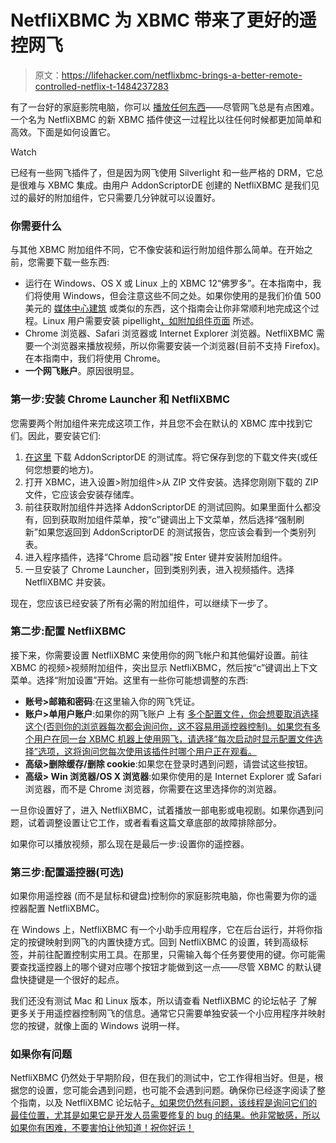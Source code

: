 # NetfliXBMC 为 XBMC 带来了更好的遥控网飞

> 原文：<https://lifehacker.com/netflixbmc-brings-a-better-remote-controlled-netflix-t-1484237283>

有了一台好的家庭影院电脑，你可以 [播放任何东西](https://lifehacker.com/create-a-kickass-seamless-play-everything-media-cente-5900626)——尽管网飞总是有点困难。一个名为 NetfliXBMC 的新 XBMC 插件使这一过程比以往任何时候都更加简单和高效。下面是如何设置它。

Watch

已经有一些网飞插件了，但是因为网飞使用 Silverlight 和一些严格的 DRM，它总是很难与 XBMC 集成。由用户 AddonScriptorDE 创建的 NetfliXBMC 是我们见过的最好的附加组件，它只需要几分钟就可以设置好。

### 你需要什么

与其他 XBMC 附加组件不同，它不像安装和运行附加组件那么简单。在开始之前，您需要下载一些东西:

*   运行在 Windows、OS X 或 Linux 上的 XBMC 12“佛罗多”。在本指南中，我们将使用 Windows，但会注意这些不同之处。如果你使用的是我们价值 500 美元的 [媒体中心建筑](http://lifehacker.com/how-i-built-the-media-center-of-my-dreams-for-under-50-5936546) 或类似的东西，这个指南会让你非常顺利地完成这个过程。Linux 用户需要安装 pipellight[，如附加组件页面](http://forum.xbmc.org/showthread.php?tid=178693) 所述。
*   Chrome 浏览器、Safari 浏览器或 Internet Explorer 浏览器。NetfliXBMC 需要一个浏览器来播放视频，所以你需要安装一个浏览器(目前不支持 Firefox)。在本指南中，我们将使用 Chrome。
*   **一个网飞账户**。原因很明显。

### 第一步:安装 Chrome Launcher 和 NetfliXBMC

您需要两个附加组件来完成这项工作，并且您不会在默认的 XBMC 库中找到它们。因此，要安装它们:

1.  [在这里](http://code.google.com/p/addonscriptorde-beta-repo/downloads/list) 下载 AddonScriptorDE 的测试库。将它保存到您的下载文件夹(或任何您想要的地方)。
2.  打开 XBMC，进入设置>附加组件>从 ZIP 文件安装。选择您刚刚下载的 ZIP 文件，它应该会安装存储库。
3.  前往获取附加组件并选择 AddonScriptorDE 的测试回购。如果里面什么都没有，回到获取附加组件菜单，按“c”键调出上下文菜单，然后选择“强制刷新”如果您返回到 AddonScriptorDE 的测试报告，您应该会看到一个类别列表。
4.  进入程序插件，选择“Chrome 启动器”按 Enter 键并安装附加组件。
5.  一旦安装了 Chrome Launcher，回到类别列表，进入视频插件。选择 NetfliXBMC 并安装。

现在，您应该已经安装了所有必需的附加组件，可以继续下一步了。

### 第二步:配置 NetfliXBMC

接下来，你需要设置 NetfliXBMC 来使用你的网飞帐户和其他偏好设置。前往 XBMC 的视频>视频附加组件，突出显示 NetfliXBMC，然后按“c”键调出上下文菜单。选择“附加设置”开始。这里有一些你可能想调整的东西:

*   **账号>邮箱和密码**:在这里输入你的网飞凭证。
*   **账户>单用户账户**:如果你的网飞账户 上有 [多个配置文件，你会想要取消选择这个(否则你的浏览器每次都会询问你，这不容易用遥控器控制)。如果您有多个用户在同一台 XBMC 机器上使用网飞，请选择“每次启动时显示配置文件选择”选项，这将询问您每次使用该插件时哪个用户正在观看。](http://lifehacker.com/netflix-profiles-ensure-roommates-wont-mess-up-your-re-987927584)
*   **高级>删除缓存/删除 cookie**:如果您在登录时遇到问题，请尝试这些按钮。
*   **高级> Win 浏览器/OS X 浏览器**:如果你使用的是 Internet Explorer 或 Safari 浏览器，而不是 Chrome 浏览器，你需要在这里选择你的浏览器。

一旦你设置好了，进入 NetfliXBMC，试着播放一部电影或电视剧。如果你遇到问题，试着调整设置让它工作，或者看看这篇文章底部的故障排除部分。

如果你可以播放视频，那么现在是最后一步:设置你的遥控器。

### 第三步:配置遥控器(可选)

如果你用遥控器 (而不是鼠标和键盘)控制你的家庭影院电脑，你也需要为你的遥控器配置 NetfliXBMC。

在 Windows 上，NetfliXBMC 有一个小助手应用程序，它在后台运行，并将你指定的按键映射到网飞的内置快捷方式。回到 NetfliXBMC 的设置，转到高级标签，并前往配置控制实用工具。在那里，只需输入每个任务要使用的键。你可能需要查找遥控器上的哪个键对应哪个按钮才能做到这一点——尽管 XBMC 的默认键盘快捷键是一个很好的起点。

我们还没有测试 Mac 和 Linux 版本，所以请查看 NetfliXBMC 的论坛帖子 了解更多关于用遥控器控制网飞的信息。通常它只需要单独安装一个小应用程序并映射您的按键，就像上面的 Windows 说明一样。

### 如果你有问题

NetfliXBMC 仍然处于早期阶段，但在我们的测试中，它工作得相当好。但是，根据您的设置，您可能会遇到问题，也可能不会遇到问题。确保你已经逐字阅读了整个指南，以及 NetfliXBMC 论坛帖子[。如果您仍然有问题，该线程是询问它们的最佳位置，尤其是如果它是开发人员需要修复的 bug 的结果。他非常敏感，所以如果你有困难，不要害怕让他知道！祝你好运！](http://forum.xbmc.org/showthread.php?tid=178693)